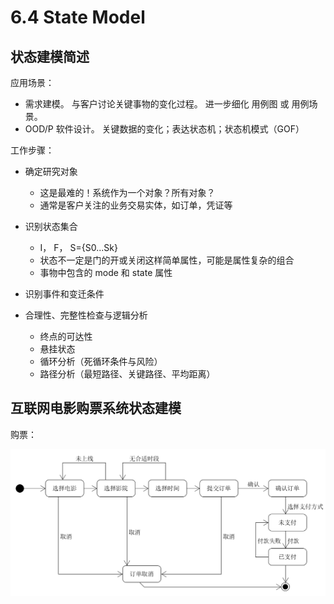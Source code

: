 # 6.4 State Model

## 状态建模简述

应用场景：

- 需求建模。 与客户讨论关键事物的变化过程。 进一步细化 用例图 或 用例场景。
- OOD/P 软件设计。 关键数据的变化；表达状态机；状态机模式（GOF）

工作步骤：

- 确定研究对象
    - 这是最难的！系统作为一个对象？所有对象？
    - 通常是客户关注的业务交易实体，如订单，凭证等
    
- 识别状态集合
    + I， F， S={S0...Sk}
    + 状态不一定是门的开或关闭这样简单属性，可能是属性复杂的组合
    + 事物中包含的 mode 和 state 属性

- 识别事件和变迁条件

- 合理性、完整性检查与逻辑分析
    - 终点的可达性
    - 悬挂状态
    - 循环分析（死循环条件与风险）
    - 路径分析（最短路径、关键路径、平均距离）


## 互联网电影购票系统状态建模

购票：

![state](./image/6.4_StateModel/stateModel.png)






